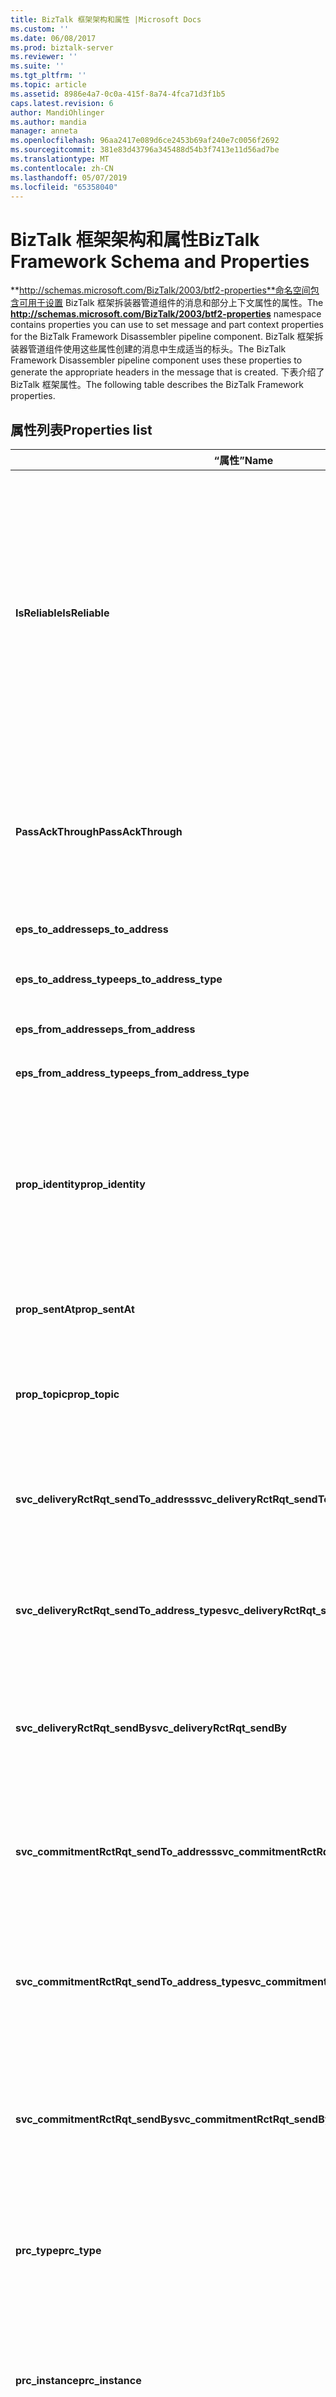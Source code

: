 ```yaml
---
title: BizTalk 框架架构和属性 |Microsoft Docs
ms.custom: ''
ms.date: 06/08/2017
ms.prod: biztalk-server
ms.reviewer: ''
ms.suite: ''
ms.tgt_pltfrm: ''
ms.topic: article
ms.assetid: 8986e4a7-0c0a-415f-8a74-4fca71d3f1b5
caps.latest.revision: 6
author: MandiOhlinger
ms.author: mandia
manager: anneta
ms.openlocfilehash: 96aa2417e089d6ce2453b69af240e7c0056f2692
ms.sourcegitcommit: 381e83d43796a345488d54b3f7413e11d56ad7be
ms.translationtype: MT
ms.contentlocale: zh-CN
ms.lasthandoff: 05/07/2019
ms.locfileid: "65358040"
---
```

# <a name="biztalk-framework-schema-and-properties"></a><span data-ttu-id="b2e79-102">BizTalk 框架架构和属性</span><span class="sxs-lookup"><span data-stu-id="b2e79-102">BizTalk Framework Schema and Properties</span></span>
<span data-ttu-id="b2e79-103">**http://schemas.microsoft.com/BizTalk/2003/btf2-properties**命名空间包含可用于设置 BizTalk 框架拆装器管道组件的消息和部分上下文属性的属性。</span><span class="sxs-lookup"><span data-stu-id="b2e79-103">The **http://schemas.microsoft.com/BizTalk/2003/btf2-properties** namespace contains properties you can use to set message and part context properties for the BizTalk Framework Disassembler pipeline component.</span></span> <span data-ttu-id="b2e79-104">BizTalk 框架拆装器管道组件使用这些属性创建的消息中生成适当的标头。</span><span class="sxs-lookup"><span data-stu-id="b2e79-104">The BizTalk Framework Disassembler pipeline component uses these properties to generate the appropriate headers in the message that is created.</span></span> <span data-ttu-id="b2e79-105">下表介绍了 BizTalk 框架属性。</span><span class="sxs-lookup"><span data-stu-id="b2e79-105">The following table describes the BizTalk Framework properties.</span></span>  

## <a name="properties-list"></a><span data-ttu-id="b2e79-106">属性列表</span><span class="sxs-lookup"><span data-stu-id="b2e79-106">Properties list</span></span>  

|<span data-ttu-id="b2e79-107">“属性”</span><span class="sxs-lookup"><span data-stu-id="b2e79-107">Name</span></span>|<span data-ttu-id="b2e79-108">类型</span><span class="sxs-lookup"><span data-stu-id="b2e79-108">Type</span></span>|<span data-ttu-id="b2e79-109">Description</span><span class="sxs-lookup"><span data-stu-id="b2e79-109">Description</span></span>|  
|----------|----------|-----------------|  
|<span data-ttu-id="b2e79-110">**IsReliable**</span><span class="sxs-lookup"><span data-stu-id="b2e79-110">**IsReliable**</span></span>|<span data-ttu-id="b2e79-111">xs:boolean</span><span class="sxs-lookup"><span data-stu-id="b2e79-111">xs:boolean</span></span>|<span data-ttu-id="b2e79-112">指示从目标收到确认之前，是否应重新发送 BizTalk 框架消息。</span><span class="sxs-lookup"><span data-stu-id="b2e79-112">Indicates whether the BizTalk Framework message should be resent until an acknowledgment is received from a destination.</span></span> <span data-ttu-id="b2e79-113">此属性是由 BizTalk 框架组件在内部设置，引擎使用。</span><span class="sxs-lookup"><span data-stu-id="b2e79-113">This property is set internally by BizTalk Framework components and used by the engine.</span></span> <span data-ttu-id="b2e79-114">不要更改你的代码中此属性的值。</span><span class="sxs-lookup"><span data-stu-id="b2e79-114">Do not change the value in this property from your code.</span></span>|  
|<span data-ttu-id="b2e79-115">**PassAckThrough**</span><span class="sxs-lookup"><span data-stu-id="b2e79-115">**PassAckThrough**</span></span>|<span data-ttu-id="b2e79-116">xs:boolean</span><span class="sxs-lookup"><span data-stu-id="b2e79-116">xs:boolean</span></span>|<span data-ttu-id="b2e79-117">指示是否应通过 BizTalk 框架拆装器管道组件而不是已使用传递的确认消息。</span><span class="sxs-lookup"><span data-stu-id="b2e79-117">Indicates whether an acknowledgement message should be passed through a BizTalk Framework Dissembler pipeline component instead of being consumed.</span></span>|  
|<span data-ttu-id="b2e79-118">**eps_to_address**</span><span class="sxs-lookup"><span data-stu-id="b2e79-118">**eps_to_address**</span></span>|<span data-ttu-id="b2e79-119">xs:string</span><span class="sxs-lookup"><span data-stu-id="b2e79-119">xs:string</span></span>|<span data-ttu-id="b2e79-120">指定的目标地址。</span><span class="sxs-lookup"><span data-stu-id="b2e79-120">Specifies the destination address.</span></span>|  
|<span data-ttu-id="b2e79-121">**eps_to_address_type**</span><span class="sxs-lookup"><span data-stu-id="b2e79-121">**eps_to_address_type**</span></span>|<span data-ttu-id="b2e79-122">xs:string</span><span class="sxs-lookup"><span data-stu-id="b2e79-122">xs:string</span></span>|<span data-ttu-id="b2e79-123">指定目标地址类型。</span><span class="sxs-lookup"><span data-stu-id="b2e79-123">Specifies the destination address type.</span></span>|  
|<span data-ttu-id="b2e79-124">**eps_from_address**</span><span class="sxs-lookup"><span data-stu-id="b2e79-124">**eps_from_address**</span></span>|<span data-ttu-id="b2e79-125">xs:string</span><span class="sxs-lookup"><span data-stu-id="b2e79-125">xs:string</span></span>|<span data-ttu-id="b2e79-126">指定的源地址。</span><span class="sxs-lookup"><span data-stu-id="b2e79-126">Specifies the source address.</span></span>|  
|<span data-ttu-id="b2e79-127">**eps_from_address_type**</span><span class="sxs-lookup"><span data-stu-id="b2e79-127">**eps_from_address_type**</span></span>|<span data-ttu-id="b2e79-128">xs:string</span><span class="sxs-lookup"><span data-stu-id="b2e79-128">xs:string</span></span>|<span data-ttu-id="b2e79-129">指定源地址类型。</span><span class="sxs-lookup"><span data-stu-id="b2e79-129">Specifies the source address type.</span></span>|  
|<span data-ttu-id="b2e79-130">**prop_identity**</span><span class="sxs-lookup"><span data-stu-id="b2e79-130">**prop_identity**</span></span>|<span data-ttu-id="b2e79-131">xs:string</span><span class="sxs-lookup"><span data-stu-id="b2e79-131">xs:string</span></span>|<span data-ttu-id="b2e79-132">唯一标识 BizTalk 框架文档的日志记录、 跟踪、 错误处理或其他文档处理和相关要求一个 URI 引用。</span><span class="sxs-lookup"><span data-stu-id="b2e79-132">A URI reference that uniquely identifies the BizTalk Framework document for purposes of logging, tracking, error handling, or other document processing and correlation requirements.</span></span>|  
|<span data-ttu-id="b2e79-133">**prop_sentAt**</span><span class="sxs-lookup"><span data-stu-id="b2e79-133">**prop_sentAt**</span></span>|<span data-ttu-id="b2e79-134">xs:string</span><span class="sxs-lookup"><span data-stu-id="b2e79-134">xs:string</span></span>|<span data-ttu-id="b2e79-135">BizTalk 框架文档的发送时间戳。</span><span class="sxs-lookup"><span data-stu-id="b2e79-135">The send timestamp of the BizTalk Framework document.</span></span>|  
|<span data-ttu-id="b2e79-136">**prop_topic**</span><span class="sxs-lookup"><span data-stu-id="b2e79-136">**prop_topic**</span></span>|<span data-ttu-id="b2e79-137">xs:string</span><span class="sxs-lookup"><span data-stu-id="b2e79-137">xs:string</span></span>|<span data-ttu-id="b2e79-138">一个唯一标识 BizTalk 框架文档的全部用途的 URI 引用。</span><span class="sxs-lookup"><span data-stu-id="b2e79-138">A URI reference that uniquely identifies the overall purpose of the BizTalk Framework document.</span></span>|  
|<span data-ttu-id="b2e79-139">**svc_deliveryRctRqt_sendTo_address**</span><span class="sxs-lookup"><span data-stu-id="b2e79-139">**svc_deliveryRctRqt_sendTo_address**</span></span>|<span data-ttu-id="b2e79-140">xs:string</span><span class="sxs-lookup"><span data-stu-id="b2e79-140">xs:string</span></span>|<span data-ttu-id="b2e79-141">指定应发送到 BizTalk 框架文档的送达回执的地址。</span><span class="sxs-lookup"><span data-stu-id="b2e79-141">Specifies the address to which the delivery receipt for the BizTalk Framework document should be sent.</span></span>|  
|<span data-ttu-id="b2e79-142">**svc_deliveryRctRqt_sendTo_address_type**</span><span class="sxs-lookup"><span data-stu-id="b2e79-142">**svc_deliveryRctRqt_sendTo_address_type**</span></span>|<span data-ttu-id="b2e79-143">xs:string</span><span class="sxs-lookup"><span data-stu-id="b2e79-143">xs:string</span></span>|<span data-ttu-id="b2e79-144">指定应发送 BizTalk 框架文档的送达回执地址类型。</span><span class="sxs-lookup"><span data-stu-id="b2e79-144">Specifies the type of address to which the delivery receipt for the BizTalk Framework document should be sent.</span></span>|  
|<span data-ttu-id="b2e79-145">**svc_deliveryRctRqt_sendBy**</span><span class="sxs-lookup"><span data-stu-id="b2e79-145">**svc_deliveryRctRqt_sendBy**</span></span>|<span data-ttu-id="b2e79-146">xs:dateTime</span><span class="sxs-lookup"><span data-stu-id="b2e79-146">xs:dateTime</span></span>|<span data-ttu-id="b2e79-147">由 BizTalk 框架文档的送达回执必须接收指定的时间 （以分钟为单位）。</span><span class="sxs-lookup"><span data-stu-id="b2e79-147">Specifies the time (in minutes) by which the delivery receipt for the BizTalk Framework document must be received.</span></span>|  
|<span data-ttu-id="b2e79-148">**svc_commitmentRctRqt_sendTo_address**</span><span class="sxs-lookup"><span data-stu-id="b2e79-148">**svc_commitmentRctRqt_sendTo_address**</span></span>|<span data-ttu-id="b2e79-149">xs:string</span><span class="sxs-lookup"><span data-stu-id="b2e79-149">xs:string</span></span>|<span data-ttu-id="b2e79-150">指定的收件人的发件人请求的处理的决策通知应发送到的地址。</span><span class="sxs-lookup"><span data-stu-id="b2e79-150">Specifies the address where the notification of the recipient's decision about processing of the sender's request should be sent to.</span></span>|  
|<span data-ttu-id="b2e79-151">**svc_commitmentRctRqt_sendTo_address_type**</span><span class="sxs-lookup"><span data-stu-id="b2e79-151">**svc_commitmentRctRqt_sendTo_address_type**</span></span>|<span data-ttu-id="b2e79-152">xs:string</span><span class="sxs-lookup"><span data-stu-id="b2e79-152">xs:string</span></span>|<span data-ttu-id="b2e79-153">指定的收件人的发件人请求的处理的决策通知应发送到的地址的类型。</span><span class="sxs-lookup"><span data-stu-id="b2e79-153">Specifies the type of address where the notification of the recipient's decision about processing of the sender's request should be sent to.</span></span>|  
|<span data-ttu-id="b2e79-154">**svc_commitmentRctRqt_sendBy**</span><span class="sxs-lookup"><span data-stu-id="b2e79-154">**svc_commitmentRctRqt_sendBy**</span></span>|<span data-ttu-id="b2e79-155">xs:dateTime</span><span class="sxs-lookup"><span data-stu-id="b2e79-155">xs:dateTime</span></span>|<span data-ttu-id="b2e79-156">指定按其必须由发件人收到 BizTalk 框架文档的承诺回执的时间 （以分钟为单位）。</span><span class="sxs-lookup"><span data-stu-id="b2e79-156">Specifies the time (in minutes) by which the commitment receipt for the BizTalk Framework document must be received by the sender.</span></span>|  
|<span data-ttu-id="b2e79-157">**prc_type**</span><span class="sxs-lookup"><span data-stu-id="b2e79-157">**prc_type**</span></span>|<span data-ttu-id="b2e79-158">xs:string</span><span class="sxs-lookup"><span data-stu-id="b2e79-158">xs:string</span></span>|<span data-ttu-id="b2e79-159">提供指定业务流程的 BizTalk 框架消息处理中涉及的类型的 URI 引用。</span><span class="sxs-lookup"><span data-stu-id="b2e79-159">Provides a URI reference that specifies the type of business process involved in the processing of BizTalk Framework messages.</span></span>|  
|<span data-ttu-id="b2e79-160">**prc_instance**</span><span class="sxs-lookup"><span data-stu-id="b2e79-160">**prc_instance**</span></span>|<span data-ttu-id="b2e79-161">xs:string</span><span class="sxs-lookup"><span data-stu-id="b2e79-161">xs:string</span></span>|<span data-ttu-id="b2e79-162">提供唯一标识 BizTalk 框架文档关联的业务流程的特定实例的 URI 引用。</span><span class="sxs-lookup"><span data-stu-id="b2e79-162">Provides URI reference that uniquely identifies a specific instance of the business process that the BizTalk Framework document is associated with.</span></span>|  
|<span data-ttu-id="b2e79-163">**deliveryRct_receivedAt**</span><span class="sxs-lookup"><span data-stu-id="b2e79-163">**deliveryRct_receivedAt**</span></span>|<span data-ttu-id="b2e79-164">xs:dateTime</span><span class="sxs-lookup"><span data-stu-id="b2e79-164">xs:dateTime</span></span>|<span data-ttu-id="b2e79-165">指定由此回执确认的文档的接收时间戳。</span><span class="sxs-lookup"><span data-stu-id="b2e79-165">Specifies the receiving timestamp for the document acknowledged by this receipt.</span></span> <span data-ttu-id="b2e79-166">接收时间戳可能反映收到第一个副本的时间或在其收到确认副本的时间。</span><span class="sxs-lookup"><span data-stu-id="b2e79-166">The receiving timestamp may reflect either the time when the first copy was received or the time at which the copy being acknowledged was received.</span></span>|  
|<span data-ttu-id="b2e79-167">**deliveryRct_identity**</span><span class="sxs-lookup"><span data-stu-id="b2e79-167">**deliveryRct_identity**</span></span>|<span data-ttu-id="b2e79-168">xs:string</span><span class="sxs-lookup"><span data-stu-id="b2e79-168">xs:string</span></span>|<span data-ttu-id="b2e79-169">指定由送达回执确认的 BizTalk 框架文档的标识。</span><span class="sxs-lookup"><span data-stu-id="b2e79-169">Specifies an identity of the BizTalk Framework document acknowledged by the delivery receipt.</span></span>|  
|<span data-ttu-id="b2e79-170">**commitmentRct_identity**</span><span class="sxs-lookup"><span data-stu-id="b2e79-170">**commitmentRct_identity**</span></span>|<span data-ttu-id="b2e79-171">xs:string</span><span class="sxs-lookup"><span data-stu-id="b2e79-171">xs:string</span></span>|<span data-ttu-id="b2e79-172">指定由提交回执确认的 BizTalk 框架文档的标识。</span><span class="sxs-lookup"><span data-stu-id="b2e79-172">Specifies the identity of a BizTalk Framework document acknowledged by the commitment receipt.</span></span>|  
|<span data-ttu-id="b2e79-173">**commitmentRct_decidedAt**</span><span class="sxs-lookup"><span data-stu-id="b2e79-173">**commitmentRct_decidedAt**</span></span>|<span data-ttu-id="b2e79-174">xs:string</span><span class="sxs-lookup"><span data-stu-id="b2e79-174">xs:string</span></span>|<span data-ttu-id="b2e79-175">指定由此回执确认的文档处理决定时间戳。</span><span class="sxs-lookup"><span data-stu-id="b2e79-175">Specifies the processing decision timestamp for the document acknowledged by this receipt.</span></span>|  
|<span data-ttu-id="b2e79-176">**commitmentRct_decision**</span><span class="sxs-lookup"><span data-stu-id="b2e79-176">**commitmentRct_decision**</span></span>|<span data-ttu-id="b2e79-177">xs:string</span><span class="sxs-lookup"><span data-stu-id="b2e79-177">xs:string</span></span>|<span data-ttu-id="b2e79-178">指定实际的决策，使用正值或负值的可能的值。</span><span class="sxs-lookup"><span data-stu-id="b2e79-178">Specifies the actual decision, with possible values of positive or negative.</span></span>|  
|<span data-ttu-id="b2e79-179">**commitmentRct_commitmentCode**</span><span class="sxs-lookup"><span data-stu-id="b2e79-179">**commitmentRct_commitmentCode**</span></span>|<span data-ttu-id="b2e79-180">xs:QName</span><span class="sxs-lookup"><span data-stu-id="b2e79-180">xs:QName</span></span>|<span data-ttu-id="b2e79-181">指定限定的名称 （XSD)，指定有关处理决策的更具体状态。</span><span class="sxs-lookup"><span data-stu-id="b2e79-181">Specifies the qualified name (in XSD) that specifies a more specific status regarding the processing decision.</span></span>|  

## <a name="see-also"></a><span data-ttu-id="b2e79-182">请参阅</span><span class="sxs-lookup"><span data-stu-id="b2e79-182">See Also</span></span>  
- <span data-ttu-id="b2e79-183">**消息上下文属性** [!INCLUDE[ui-guidance-developers-reference](../includes/ui-guidance-developers-reference.md)]</span><span class="sxs-lookup"><span data-stu-id="b2e79-183">**Message Context Properties** [!INCLUDE[ui-guidance-developers-reference](../includes/ui-guidance-developers-reference.md)]</span></span>   
- [<span data-ttu-id="b2e79-184">配置本地管道组件</span><span class="sxs-lookup"><span data-stu-id="b2e79-184">Configuring Native Pipeline Components</span></span>](../core/configuring-native-pipeline-components.md)
